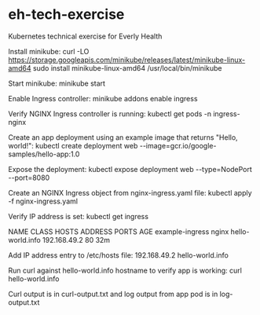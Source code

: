 # eh-tech-exercise

Kubernetes technical exercise for Everly Health


Install minikube:
	curl -LO https://storage.googleapis.com/minikube/releases/latest/minikube-linux-amd64
	sudo install minikube-linux-amd64 /usr/local/bin/minikube

Start minikube:
	minikube start

Enable Ingress controller:
	minikube addons enable ingress

Verify NGINX Ingress controller is running:
	kubectl get pods -n ingress-nginx


Create an app deployment using an example image that returns "Hello, world!":
	kubectl create deployment web --image=gcr.io/google-samples/hello-app:1.0

Expose the deployment:
	kubectl expose deployment web --type=NodePort --port=8080

Create an NGINX Ingress object from nginx-ingress.yaml file:
	kubectl apply -f nginx-ingress.yaml

Verify IP address is set:
	kubectl get ingress

NAME              CLASS   HOSTS              ADDRESS        PORTS   AGE
example-ingress   nginx   hello-world.info   192.168.49.2   80      32m

Add IP address entry to /etc/hosts file:
	192.168.49.2 hello-world.info

Run curl against hello-world.info hostname to verify app is working:
	curl hello-world.info

Curl output is in curl-output.txt and log output from app pod is in log-output.txt
